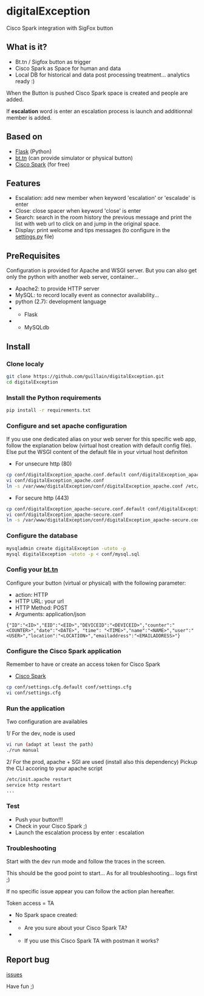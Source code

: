 # digitalException
Cisco Spark integration with SigFox button

## What is it?
* Bt.tn / Sigfox button as trigger
* Cisco Spark as Space for human and data
* Local DB for historical and data post processing treatment... analytics ready :)

When the Button is pushed Cisco Spark space is created and people are added.

If **escalation** word is enter an escalation process is launch and additionnal member is added.

## Based on
* [Flask](http://flask.pocoo.org/) (Python)
* [bt.tn](https://my.bt.tn) (can provide simulator or physical button)
* [Cisco Spark](https://web.ciscospark.com) (for free)

## Features
* Escalation: add new member when keyword 'escalation' or 'escalade' is enter
* Close: close spacer when keyword 'close' is enter
* Search: search in the room history the previous message and print the list with web url to click on and jump in the original space.
* Display: print welcome and tips messages (to configure in the [settings.py](settings.py) file)

## PreRequisites
Configuration is provided for Apache and WSGI server.
But you can also get only the python with another web server, container...
* Apache2: to provide HTTP server
* MySQL: to record locally event as connector availability...
* python (2.7): development language
* * Flask
* * MySQLdb

## Install

### Clone localy
```bash
git clone https://github.com/guillain/digitalException.git
cd digitalException
```

### Install the Python requirements
```bash
pip install -r requirements.txt
```

### Configure and set apache configuration
If you use one dedicated alias on your web server for this specific web app, follow the explanation below (virtual host creation with default config file).
Else put the WSGI content of the default file in your virtual host definiton

* For unsecure http (80)
```bash
cp conf/digitalException_apache.conf.default conf/digitalException_apache.conf
vi conf/digitalException_apache.conf 
ln -s /var/www/digitalException/conf/digitalException_apache.conf /etc/apache2/conf-enabled/digitalException_apache.conf
```

* For secure http (443)
```bash
cp conf/digitalException_apache-secure.conf.default conf/digitalException_apache_secure.conf
vi conf/digitalException_apache-secure.conf 
ln -s /var/www/digitalException/conf/digitalException_apache-secure.conf /etc/apache2/conf-enabled/digitalException_apache-secure.conf
```

### Configure the database
```bash
mysqladmin create digitalException -utoto -p
mysql digitalException -utoto -p < conf/mysql.sql
```

### Config your [bt.tn](https://my.bt.tn/home)
Configure your button (virtual or physical) with the following parameter:
* action: HTTP
* HTTP URL: your url
* HTTP Method: POST
* Arguments: application/json
```
{"ID":"<ID>","EID":"<EID>","DEVICEID":"<DEVICEID>","counter":"<COUNTER>","date":"<DATE>", "time": "<TIME>","name":"<NAME>","user":"<USER>","location":"<LOCATION>","emailaddress":"<EMAILADDRESS>"}
```

### Configure the Cisco Spark application
Remember to have or create an access token for Cisco Spark
* [Cisco Spark](http://developper.ciscospark.com) 
```bash
cp conf/settings.cfg.default conf/settings.cfg
vi conf/settings.cfg
```

### Run the application
Two configuration are availables

1/ For the dev, node is used
```bash
vi run (adapt at least the path)
./run manual
```
2/ For the prod, apache + SGI are used (install also this dependency)
Pickup the CLI accoring to your apache script
```bash
/etc/init.apache restart 
service http restart
...
```

### Test
* Push your button!!!
* Check in your Cisco Spark ;)
* Launch the escalation process by enter : escalation

### Troubleshooting
Start with the dev run mode and follow the traces in the screen.

This should be the good point to start... As for all troubleshooting... logs first ;)

If no specific issue appear you can follow the action plan hereafter.

Token access = TA
* No Spark space created: 
* * Are you sure about your Cisco Spark TA?
* * If you use this Cisco Spark TA with postman it works?

## Report bug
[issues](issues)


Have fun ;)
